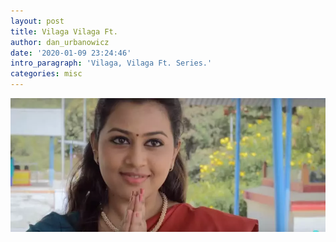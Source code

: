 ```yaml
---
layout: post
title: Vilaga Vilaga Ft.
author: dan_urbanowicz
date: '2020-01-09 23:24:46'
intro_paragraph: 'Vilaga, Vilaga Ft. Series.'
categories: misc
---
```

![](/assets/img/uploads/vilaga.webp)
